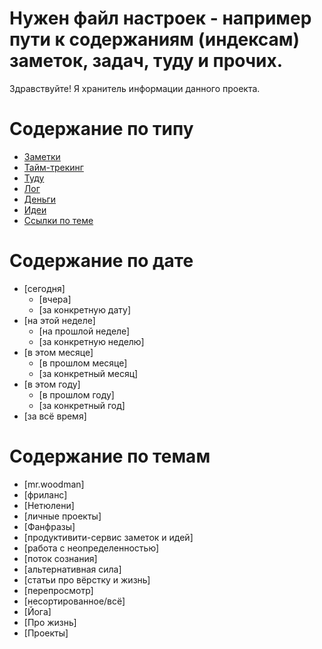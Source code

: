 # Нужен файл настроек - например пути к содержаниям (индексам) заметок, задач, туду и прочих.

Здравствуйте! Я хранитель информации данного проекта.

# Содержание по типу
- [Заметки](.notes/index.md)
- [Тайм-трекинг](.tasks/index.md)
- [Туду](.mr/todo/index.md)
- [Лог](.mr/index.md)
- [Деньги](./mr/money/index.md)
- [Идеи](ideas/index.md)
- [Ссылки по теме](bookmarks.md)

# Содержание по дате
- [сегодня]
  - [вчера]
  - [за конкретную дату]
- [на этой неделе]
  - [на прошлой неделе]
  - [за конкретную неделю]
- [в этом месяце]
  - [в прошлом месяце]
  - [за конкретный месяц]
- [в этом году]
  - [в прошлом году]
  - [за конкретный год]
- [за всё время]

# Содержание по темам
- [mr.woodman]
- [фриланс]
- [Нетюлени]
- [личные проекты]
- [Фанфразы]
- [продуктивити-сервис заметок и идей]
- [работа с неопределенностью]
- [поток сознания]
- [альтернативная сила]
- [статьи про вёрстку и жизнь]
- [перепросмотр]
- [несортированное/всё]
- [Йога]
- [Про жизнь]
- [Проекты]

<!-- {"date":"2017-11-16T12:08:11.528Z","id":"3aade460-2dfd-11e7-b44f-f14586a06049","excerpt":"Здравствуйте! Я хранитель информации данного проекта...."} -->